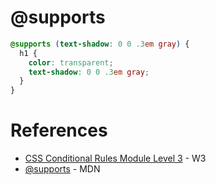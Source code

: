 # @supports

```css
@supports (text-shadow: 0 0 .3em gray) {
  h1 {
    color: transparent;
    text-shadow: 0 0 .3em gray;
  }
}
```

# References
- [CSS Conditional Rules Module Level 3](https://www.w3.org/TR/css3-conditional/) - W3
- [@supports](https://developer.mozilla.org/en-US/docs/Web/CSS/@supports) - MDN
